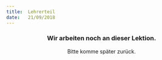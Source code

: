 ```yaml
---
title:  Lehrerteil
date:   21/09/2018
---
```


### <center>Wir arbeiten noch an dieser Lektion.</center>
<center>Bitte komme später zurück.</center>